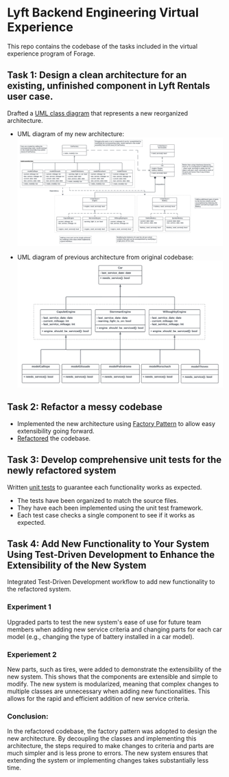 # Lyft Backend Engineering Virtual Experience
This repo contains the codebase of the tasks included in the virtual experience program of Forage.

## Task 1: Design a clean architecture for an existing, unfinished component in Lyft Rentals user case.
Drafted a [UML class diagram](https://www.visual-paradigm.com/guide/uml-unified-modeling-language/uml-class-diagram-tutorial/) that represents a new reorganized architecture.

- UML diagram of my new architecture:
![UML Diagram of New Architecture](Diagrams/UML_diagram_Lyft_backend_project.png)

- UML diagram of previous architecture from original codebase:
![UML Diagram of Old Architecture](Diagrams/Previous_UML_Diagram_Lyft_backend_project.png)

## Task 2: Refactor a messy codebase
- Implemented the new architecture using [Factory Pattern](https://refactoring.guru/design-patterns/factory-method) to allow easy extensibility going forward.
- [Refactored](https://refactoring.guru/refactoring) the codebase.

## Task 3: Develop comprehensive unit tests for the newly refactored system
Written [unit tests](test/test.py) to guarantee each functionality works as expected.

- The tests have been organized to match the source files.
- They have each been implemented using the unit test framework.
- Each test case checks a single component to see if it works as expected.

## Task 4: Add New Functionality to Your System Using Test-Driven Development to Enhance the Extensibility of the New System
Integrated Test-Driven Development workflow to add new functionality to the refactored system.

### Experiment 1 
Upgraded parts to test the new system's ease of use for future team members when adding new service criteria and changing parts for each car model (e.g., changing the type of battery installed in a car model).

### Experiement 2
New parts, such as tires, were added to demonstrate the extensibility of the new system. This shows that the components are extensible and simple to modify. The new system is modularized, meaning that complex changes to multiple classes are unnecessary when adding new functionalities. This allows for the rapid and efficient addition of new service criteria.

### Conclusion: 
In the refactored codebase, the factory pattern was adopted to design the new architecture. By decoupling the classes and implementing this architecture, the steps required to make changes to criteria and parts are much simpler and is less prone to errors. The new system ensures that extending the system or implementing changes takes substantially less time.